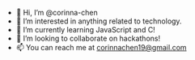 - 👋 Hi, I’m @corinna-chen
- 👀 I’m interested in anything related to technology.
- 🌱 I’m currently learning JavaScript and C!
- 💞️ I’m looking to collaborate on hackathons!
- 📫 You can reach me at corinnachen19@gmail.com

<!---
corinna-chen/corinna-chen is a ✨ special ✨ repository because its `README.md` (this file) appears on your GitHub profile.
You can click the Preview link to take a look at your changes.
--->
